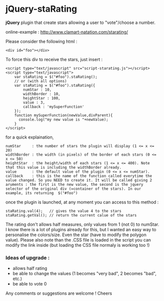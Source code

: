 # jQuery-staRating

**jQuery** plugin that create stars allowing a user to "vote"/choose a number. 

online-example : http://www.clamart-natation.com/starating/

Please consider the following html :

    <div id="foo"></div>

To force this div to receive the stars, just insert :

    <script type="text/javascript" src="script-starating.js"></script>
    <script type="text/javascript">
        var staRating = $("#foo").staRating();
        // or (with all options)
        var staRating = $("#foo").staRating({
            numStar	: 10,
            widthBorder : 10,
            heightStar : 100,
            value : 3,
            callback : 'mySuperFunction'
      	});
        function mySuperFunction(newValue,divParent){
          console.log("my new value is "+newValue);
        }
    </script>
for a quick explaination,

    numStar     : the number of stars the plugin will display (1 <= x <= 20)
    widthBorder : the width (in pixels) of the border of each stars (0 <= x <= 50)
    heightStar  : the height/width of each stars (1 <= x <= 400). Note that this value is including the widthBorder already.
    value       : the default value of the plugin (0 <= x <= numStar).
    callback    : this is the name of the function called everytime the value changed. So you NEED to create it. It will be called giving 2 aruments : the first is the new value, the second is the jquery selector of the original div (=container of the stars). In our example, its returning  $("#foo")

once the plugin is launched, at any moment you can access to this method :

    staRating.val(4);	// gives the value 4 to the stars
    staRating.getVal();	// return the current calue of the stars

The rating don't allows half measures, only values from 1 (not 0) to numStar. I know there is a lot of plugins already for this, but I wanted an easy way to personalise the colors/size. Even the star (have to modify the polygon value). Please also note than the .CSS file is loaded in the script you can modify the link inside (but loading the CSS file normaly is working too !)


### Ideas of upgrade :

 - allows half rating
 - be able to change the values (1 becomes "very bad", 2 becomes "bad", etc.)
 - be able to vote 0

Any comments or suggestions are welcome !
Cheers
